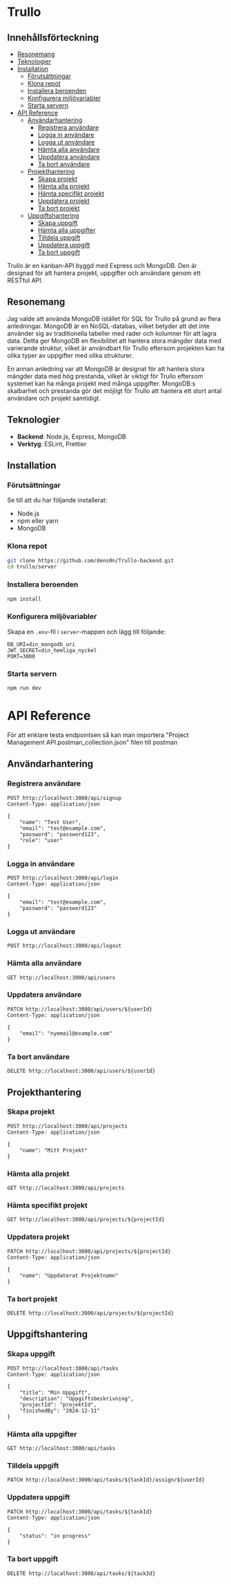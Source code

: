 # Trullo

## Innehållsförteckning
- [Resonemang](#resonemang)
- [Teknologier](#teknologier)
- [Installation](#installation)
  - [Förutsättningar](#förutsättningar)
  - [Klona repot](#klona-repot)
  - [Installera beroenden](#installera-beroenden)
  - [Konfigurera miljövariabler](#konfigurera-miljövariabler)
  - [Starta servern](#starta-servern)
- [API Reference](#api-reference)
  - [Användarhantering](#användarhantering)
    - [Registrera användare](#registrera-användare)
    - [Logga in användare](#logga-in-användare)
    - [Logga ut användare](#logga-ut-användare)
    - [Hämta alla användare](#hämta-alla-användare)
    - [Uppdatera användare](#uppdatera-användare)
    - [Ta bort användare](#ta-bort-användare)
  - [Projekthantering](#projekthantering)
    - [Skapa projekt](#skapa-projekt)
    - [Hämta alla projekt](#hämta-alla-projekt)
    - [Hämta specifikt projekt](#hämta-specifikt-projekt)
    - [Uppdatera projekt](#uppdatera-projekt)
    - [Ta bort projekt](#ta-bort-projekt)
  - [Uppgiftshantering](#uppgiftshantering)
    - [Skapa uppgift](#skapa-uppgift)
    - [Hämta alla uppgifter](#hämta-alla-uppgifter)
    - [Tilldela uppgift](#tilldela-uppgift)
    - [Uppdatera uppgift](#uppdatera-uppgift)
    - [Ta bort uppgift](#ta-bort-uppgift)

Trullo är en kanban-API byggd med Express och MongoDB. Den är designad för att hantera projekt, uppgifter och användare genom ett RESTful API.

## Resonemang

Jag valde att använda MongoDB istället för SQL för Trullo på grund av flera anledningar. MongoDB är en NoSQL-databas, vilket betyder att det inte använder sig av traditionella tabeller med rader och kolumner för att lagra data. Detta ger MongoDB en flexibilitet att hantera stora mängder data med varierande struktur, vilket är användbart för Trullo eftersom projekten kan ha olika typer av uppgifter med olika strukturer.

En annan anledning var att MongoDB är designat för att hantera stora mängder data med hög prestanda, vilket är viktigt för Trullo eftersom systemet kan ha många projekt med många uppgifter. MongoDB:s skalbarhet och prestanda gör det möjligt för Trullo att hantera ett stort antal användare och projekt samtidigt.

## Teknologier

-   **Backend**: Node.js, Express, MongoDB
-   **Verktyg**: ESLint, Prettier

## Installation

### Förutsättningar

Se till att du har följande installerat:

-   Node.js
-   npm eller yarn
-   MongoDB

### Klona repot

```bash
git clone https://github.com/dens0n/Trullo-backend.git
cd trullo/server
```

### Installera beroenden

```bash
npm install
```

### Konfigurera miljövariabler

Skapa en `.env`-fil i `server`-mappen och lägg till följande:

```env
DB_URI=din_mongodb_uri
JWT_SECRET=din_hemliga_nyckel
PORT=3000
```

### Starta servern

```bash
npm run dev
```

# API Reference

För att enklare testa endpointsen så kan man importera "Project Management API.postman_collection.json" filen till postman

## Användarhantering

### Registrera användare

```http
POST http://localhost:3000/api/signup
Content-Type: application/json

{
    "name": "Test User",
    "email": "test@example.com",
    "password": "password123",
    "role": "user"
}
```

### Logga in användare

```http
POST http://localhost:3000/api/login
Content-Type: application/json

{
    "email": "test@example.com",
    "password": "password123"
}
```

### Logga ut användare

```http
POST http://localhost:3000/api/logout
```

### Hämta alla användare

```http
GET http://localhost:3000/api/users
```

### Uppdatera användare

```http
PATCH http://localhost:3000/api/users/${userId}
Content-Type: application/json

{
    "email": "nyemail@example.com"
}
```

### Ta bort användare

```http
DELETE http://localhost:3000/api/users/${userId}
```

## Projekthantering

### Skapa projekt

```http
POST http://localhost:3000/api/projects
Content-Type: application/json

{
    "name": "Mitt Projekt"
}
```

### Hämta alla projekt

```http
GET http://localhost:3000/api/projects
```

### Hämta specifikt projekt

```http
GET http://localhost:3000/api/projects/${projectId}
```

### Uppdatera projekt

```http
PATCH http://localhost:3000/api/projects/${projectId}
Content-Type: application/json

{
    "name": "Uppdaterat Projektnamn"
}
```

### Ta bort projekt

```http
DELETE http://localhost:3000/api/projects/${projectId}
```

## Uppgiftshantering

### Skapa uppgift

```http
POST http://localhost:3000/api/tasks
Content-Type: application/json

{
    "title": "Min Uppgift",
    "description": "Uppgiftsbeskrivning",
    "projectId": "projektId",
    "finishedBy": "2024-12-31"
}
```

### Hämta alla uppgifter

```http
GET http://localhost:3000/api/tasks
```

### Tilldela uppgift

```http
PATCH http://localhost:3000/api/tasks/${taskId}/assign/${userId}
```

### Uppdatera uppgift

```http
PATCH http://localhost:3000/api/tasks/${taskId}
Content-Type: application/json

{
    "status": "in progress"
}
```

### Ta bort uppgift

```http
DELETE http://localhost:3000/api/tasks/${taskId}
```
